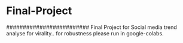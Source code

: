# Final-Project

#########################
Final Project for Social media trend analyse for virality..
for robustness please run in google-colabs.
